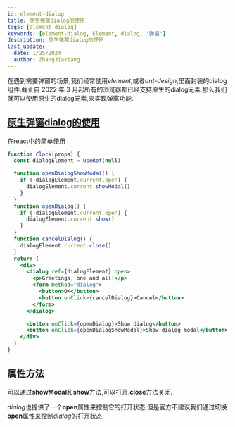 ```yaml
---
id: element-dialog
title: 原生弹窗dialog的使用
tags: [element-dialog]
keywords: [element-dialog, Element, dialog, '弹窗']
description: 原生弹窗dialog的使用
last_update:
  date: 1/25/2024
  author: ZhangJiaxiang
---
```


在遇到需要弹窗的场景,我们经常使用*element*,或者*ant-design*,里面封装的dialog组件.截止自 2022 年 3 月起所有的浏览器都已经支持原生的dialog元素,那么我们就可以使用原生的dialog元素,来实现弹窗功能.

## [原生弹窗dialog的使用](https://developer.mozilla.org/en-US/docs/Web/HTML/Element/dialog)

在react中的简单使用

```jsx live
function Clock(props) {
  const dialogElement = useRef(null)

  function openDialogShowModal() {
    if (!dialogElement.current.open) {
      dialogElement.current.showModal()
    }
  }
  function openDialog() {
    if (!dialogElement.current.open) {
      dialogElement.current.show()
    }
  }
  function cancelDialog() {
    dialogElement.current.close()
  }
  return (
    <div>
      <dialog ref={dialogElement} open>
        <p>Greetings, one and all!</p>
        <form method="dialog">
          <button>OK</button>
          <button onClick={cancelDialog}>Cancel</button>
        </form>
      </dialog>

      <button onClick={openDialog}>Show dialog</button>
      <button onClick={openDialogShowModal}>Show dialog modal</button>
    </div>
  )
}
```

## 属性方法

可以通过**showModal**和**show**方法,可以打开.**close**方法关闭.

*dialog*也提供了一个**open**属性来控制它的打开状态,但是官方不建议我们通过切换**open**属性来控制*dialog*的打开状态.
